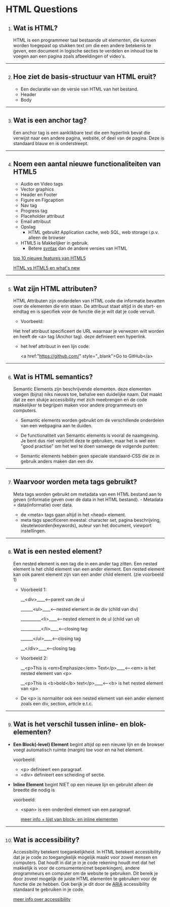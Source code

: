 # HTML Questions

1. ## Wat is HTML?

   HTML is een programmeer taal bestaande uit elementen, die kunnen worden toegepast op stukken text om die een andere betekenis te geven, een document in logische secties te verdelen en inhoud toe te voegen aan een pagina zoals afbeeldingen of video's.

<hr>

2. ## Hoe ziet de basis-structuur van HTML eruit?

   - Een declaratie van de versie van HTML van het bestand.
   - Header
   - Body

<hr>

3. ## Wat is een anchor tag?

   Een anchor tag is een aanklikbare text die een hyperlink bevat die verwijst naar een andere pagina, website, of deel van de pagina. Deze is standaard blauw en is onderstreept.

<hr>

4. ## Noem een aantal nieuwe functionaliteiten van HTML5

   - Audio en Video tags
   - Vector graphics
   - Header en Footer
   - Figure en Figcaption
   - Nav tag
   - Progress tag
   - Placeholder attribuut
   - Email attribuut
   - Opslag
     - HTML gebruikt Application cache, web SQL, web storage i.p.v. alleen de browser
   - HTML5 is Makkelijker in gebruik.
     - Betere [syntax](https://www.w3.org/html/wg/wiki/Guide/Syntax-Semantics#:~:text=Syntax%20is%20the%20arrangement%20of,the%20attributes%20of%20those%20elements.) dan de andere versies van HTML

   [top 10 nieuwe features van HTML5](https://www.geeksforgeeks.org/top-10-new-features-of-html5/#:~:text=Audio%20and%20Video%20tags%20are,%2C%20transformations%2C%20and%20even%20animations.)

   [HTML vs HTML5 en what's new](https://medium.com/beginners-guide-to-mobile-web-development/whats-new-in-html-5-4ce9d62bf114)

<hr>

5. ## Wat zijn HTML attributen?

   HTML Attributen zijn onderdelen van HTML code die informatie bevatten over de elementen die erin staan. De attribuut staat altijd in de start- en eindtag en is specifiek voor de functie die je wilt dat je code vervult.

   - Voorbeeld:

   Het href attribuut specificeert de URL waarnaar je verwezen wilt worden en heeft de &lt;a> tag (Anchor tag). deze definieert een hyperlink.

   - het href attribuut in een lijn code:

     &lt;a href:"https://github.com/" style="\_blank">Go to GitHub&lt;/a>

<hr>

6. ## Wat is HTML semantics?

   Semantic Elements zijn beschrijvende elementen. deze elementen voegen (bijna) niks nieuws toe, behalve een duidelijke naam. Dat maakt dat ze een stukje accessibility met zich meebrengen en de code makkelijker te begrijpen maken voor andere programmeurs en computers.

   - Semantic elements worden gebruikt om de verschillende onderdelen van een webpagina aan te duiden.

   - De functionaliteit van Semantic elements is vooral de naamgeving. Je bent dus niet verplicht deze te gebruiken, maar het is wel een "good practise" om het wel te doen vanwege de volgende punten:
   - Semantic elements hebben geen speciale standaard-CSS die ze in gebruik anders maken dan een div.

<hr>

7. ## Waarvoor worden meta tags gebruikt?

   Meta tags worden gebruikt om metadata van een HTML bestand aan te geven (informatie geven over de data in het HTML bestand). - Metadata = data(informatie) over data.

   - de &lt;meta> tags gaan altijd in het &lt;head> element.
   - meta tags specificeren meestal: character set, pagina beschrijving, sleutelwoorden(keywords), auteur van het document, viewport instellingen.

<hr>

8. ## Wat is een nested element?

   Een nested element is een tag die in een ander tag zitten. Een nested element is het child element van een ander element.
   Een nested element kan ook parent element zijn van een ander child element. (zie voorbeeld 1)

   - Voorbeeld 1:

        <p>__&lt;div>____<--parent van de ul</p>
        <p>______&lt;ul>____<--nested element in de div (child van div)</p>
        <p>__________&lt;li>____<--nested element in de ul (child van ul)</p>
        <p>__________&lt;/li>____<--closing tag</p>
        <p>______&lt;/ul>____<--closing tag</p>
        <p>__&lt;/div>____<--closing tag</p>

   - Voorbeeld 2:
        <p>__&lt;p>This is &lt;em>Emphasize&lt;/em> Text&lt;/p>____<--&lt;em> is het nested element van &lt;p></p>
        <p>__&lt;p>This is &lt;b>bold&lt;/b> text&lt;/p>____<--&lt;b> is het nested element van &lt;p></p>

   - De &lt;p> is normaliter ook een nested element van een ander element zoals een div, section, article e.t.c.

<hr>

9. ## Wat is het verschil tussen inline- en blok-elementen?

- **Een Block(-level) Element** begint altijd op een nieuwe lijn en de browser voegt automatisch ruimte (margin) toe voor en na het element.

  voorbeeld:

  - &lt;p> definieert een paragraaf.
  - &lt;div> definieert een scheiding of sectie.

- **Inline Element** begint NIET op een nieuwe lijn en gebruikt alleen de breedte die nodig is

  voorbeeld:

  - &lt;span> is een onderdeel element van een paragraaf.

    [meer info + lijst van block- en inline elementen](https://www.w3schools.com/html/html_blocks.asp)

<hr>

10. ## Wat is accessibility?

    Accessibility betekent toegankelijkheid.
    In HTML betekent accessibility dat je je code zo toegangkelijk mogelijk maakt voor zowel mensen en computers. Dat houdt in dat je in je code rekening houdt met dat het makkelijk is voor de consumenten(met beperkingen), andere programmeurs en computer om de website te gebruiken. Dit bereik je door zoveel mogelijk de juiste HTML elementen te gebruiken voor de functie die ze hebben. Ook berijk je dit door de [ARIA](https://developer.mozilla.org/en-US/docs/Web/Accessibility/ARIA) accessibility standaard te gebruiken in je code.

    [meer info over accessibility](https://developer.mozilla.org/en-US/docs/Learn/Accessibility/HTML)
